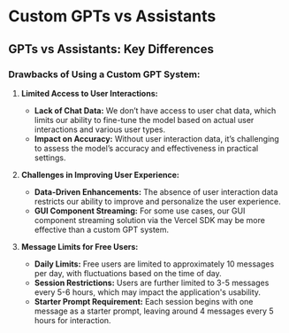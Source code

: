 # Custom GPTs vs Assistants

## GPTs vs Assistants: Key Differences

### Drawbacks of Using a Custom GPT System:

1. **Limited Access to User Interactions:**
   - **Lack of Chat Data:** We don’t have access to user chat data, which limits our ability to fine-tune the model based on actual user interactions and various user types.
   - **Impact on Accuracy:** Without user interaction data, it’s challenging to assess the model’s accuracy and effectiveness in practical settings.

2. **Challenges in Improving User Experience:**
   - **Data-Driven Enhancements:** The absence of user interaction data restricts our ability to improve and personalize the user experience.
   - **GUI Component Streaming:** For some use cases, our GUI component streaming solution via the Vercel SDK may be more effective than a custom GPT system.

3. **Message Limits for Free Users:**
   - **Daily Limits:** Free users are limited to approximately 10 messages per day, with fluctuations based on the time of day.
   - **Session Restrictions:** Users are further limited to 3-5 messages every 5-6 hours, which may impact the application's usability.
   - **Starter Prompt Requirement:** Each session begins with one message as a starter prompt, leaving around 4 messages every 5 hours for interaction.
